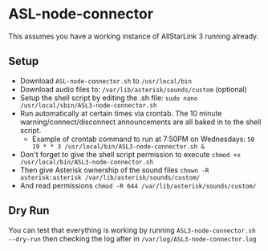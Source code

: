  # ASL-node-connector
 This assumes you have a working instance of AllStarLink 3 running already.
 ## Setup
 * Download ```ASL-node-connector.sh``` to ```/usr/local/bin```
 * Download audio files to: ```/var/lib/asterisk/sounds/custom``` (optional)
 * Setup the shell script by editing the .sh file: ```sudo nano /usr/local/sbin/ASL3-node-connector.sh```
 * Run automatically at certain times via crontab. The 10 minute warning/connect/disconnect announcements are all baked in to the shell script.
   * Example of crontab command to run at 7:50PM on Wednesdays: ```50 19 * * 3 /usr/local/bin/ASL3-node-connector.sh &```
 * Don't forget to give the shell script permission to execute ```chmod +x /usr/local/bin/ASL3-node-connector.sh```
 * Then give Asterisk ownership of the sound files ```chown -R asterisk:asterisk /var/lib/asterisk/sounds/custom/```
 * And read permissions ```chmod -R 644 /var/lib/asterisk/sounds/custom/```
 ## Dry Run
 You can test that everything is working by running ```ASL3-node-connector.sh --dry-run``` then checking the log after in ```/var/log/ASL3-node-connector.log```
